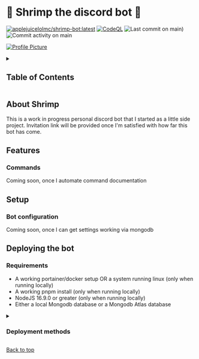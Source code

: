 # 🦐 Shrimp the discord bot 🦐

[![applejuicelolmc/shrimp-bot:latest](https://github.com/Applejuicelolmc/shrimp-bot/actions/workflows/docker.yml/badge.svg)](https://github.com/Applejuicelolmc/shrimp-bot/actions/workflows/docker.yml)
[![CodeQL](https://github.com/Applejuicelolmc/shrimp-bot/actions/workflows/github-code-scanning/codeql/badge.svg?branch=main)](https://github.com/Applejuicelolmc/shrimp-bot/actions/workflows/github-code-scanning/codeql)
![Last commit on main)](https://img.shields.io/github/last-commit/Applejuicelolmc/shrimp-bot/main)
![Commit activity on main](https://img.shields.io/github/commit-activity/m/Applejuicelolmc/shrimp-bot/main)

[![Profile Picture](https://cdn.discordapp.com/avatars/483636847906521091/6fc100c817629fc08ca7bccf2d7134e7.webp?size=256)](https://letmegooglethat.com/?q=shrimp+emoji)

<details>
<summary>

## Table of Contents

</summary>

- [About Shrimp](#about-shrimp)
- [Features](#features)
  - [Commands (soon™)](#commands)
- [Setup](#setup)
  - [Bot configuration (soon™)](#bot-configuration)
- [Deploying the bot](#deploying-the-bot)
  - [Requirements](#requirements)
  - [Deployment methods](#deployment-methods)
    - [Starting your bot with portainer](#starting-your-bot-with-portainer)
    - [Starting your bot with docker compose](#starting-your-bot-locally-with-docker-compose)
    - [Running your bot with pnpm](#running-your-bot-with-pnpm)

</details>

## About Shrimp

This is a work in progress personal discord bot that I started as a little side project. Invitation link will be provided once I'm satisfied with how far this bot has come.

## Features

### Commands

Coming soon, once I automate command documentation

## Setup

### Bot configuration

Coming soon, once I can get settings working via mongodb

## Deploying the bot

### Requirements

- A working portainer/docker setup OR a system running linux (only when running locally)
- A working pnpm install (only  when running locally)
- NodeJS 16.9.0 or greater (only when running locally)
- Either a local Mongodb database or a Mongodb Atlas database

<details>
<summary>

### Deployment methods

</summary>

<details open>
<summary>

#### Starting your bot with portainer

</summary>

1. Make sure you have a working portainer setup
2. Copy the `example.env` to the computer you use to access portainer and rename it to `main.env`
3. Edit your new `main.env` file and add the neccesary tokens/id's described in it
4. In portainer: add a new container from dockerhub with this specific image: `applejuicelolmc/shrimp-bot:latest`
5. Go the advanced container settings and there: click on the `env` tab, there you can upload the `main.env` file
6. That's it now you should be able to deploy the container if all env variables are correct

</details>

<details>
<summary>

#### Starting your bot locally with docker compose

</summary>

1. Make sure the latest version of docker is installed
2. Clone this repository to your computer/server
3. rename the `example.env` file you can find in the root of this project to `main.env`
4. Edit your new `main.env` file and add the neccesary tokens/id's described in it
5. Start the bot by running `sudo docker compose up -d`

</details>

<details>
<summary>

#### Running your bot with pnpm

</summary>

1. Clone this repository to your computer/server
2. In your terminal, navigate to the folder where you stored this repository and run `pnpm install`
3. rename the `example.env` file you can find in the root of this project to `main.env`
4. Edit your new `main.env` file and add the neccesary tokens/id's described in it
5. Start your bot by running `pnpm start`
6. Removed some existing commands? Run `pnpm run reset` to reset the existing commands on all servers before adding the new commands (Gonna automate this sometime)

</details>

</details>

[Back to top](#-shrimp-the-discord-bot-)

